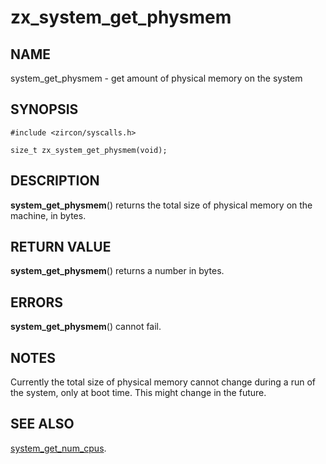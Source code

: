 # zx_system_get_physmem

## NAME

system_get_physmem - get amount of physical memory on the system

## SYNOPSIS

```
#include <zircon/syscalls.h>

size_t zx_system_get_physmem(void);
```

## DESCRIPTION

**system_get_physmem**() returns the total size of physical memory on
the machine, in bytes.

## RETURN VALUE

**system_get_physmem**() returns a number in bytes.

## ERRORS

**system_get_physmem**() cannot fail.

## NOTES

Currently the total size of physical memory cannot change during a run of
the system, only at boot time.  This might change in the future.

## SEE ALSO
[system_get_num_cpus](system_get_num_cpus.md).
